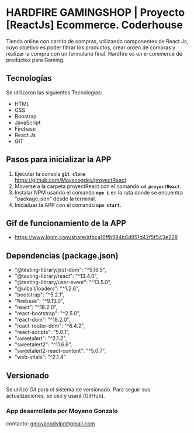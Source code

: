 # HARDFIRE GAMINGSHOP | Proyecto [ReactJs] Ecommerce. Coderhouse

Tienda online con carrito de compras, utilizando componentes de React Js, cuyo objetivo es poder filtrar los productos, crear orden de compras y realizar la compra con un formulario final.
Hardfire es un e-commerce de productos para Gaming.

## Tecnologías

Se utilizaron las siguientes Tecnologías:

- HTML
- CSS
- Boostrap
- JavaScript
- Firebase
- React Js
- GIT

## Pasos para inicializar la APP

1) Ejecutar la consola **`git clone`** https://github.com/Moyanogdev/proyectReact
2) Moverse a la carpeta proyectReact con el comando **`cd proyectReact`**.
3) Instalar NPM usando el comando **`npm i`** en la ruta donde se encuentra "package.json" desde la terminal.
4) Inicializar la APP con el comando **`npm start`**.

## Gif de funcionamiento de la APP

- https://www.loom.com/share/afbca16ffb584b8d851d42f5f543e228

## Dependencias (package.json)

- "@testing-library/jest-dom": "^5.16.5",
- "@testing-library/react": "^13.4.0",
- "@testing-library/user-event": "^13.5.0",
- "@uiball/loaders": "^1.2.6",
- "bootstrap": "^5.2.1",
- "firebase": "^9.13.0",
- "react": "^18.2.0",
- "react-bootstrap": "^2.5.0",
- "react-dom": "^18.2.0",
- "react-router-dom": "^6.4.2",
- "react-scripts": "5.0.1",
- "sweetalert": "^2.1.2",
- "sweetalert2": "^11.6.6",
- "sweetalert2-react-content": "^5.0.7",
- "web-vitals": "^2.1.4"

## Versionado

Se utilizó _Git_ para el sistema de versionado. Para seguir sus actualizaciones, se usó y usará [GitHub].

### App desarrollada por Moyano Gonzalo

contacto: gmoyanodvlpr@gmail.com
